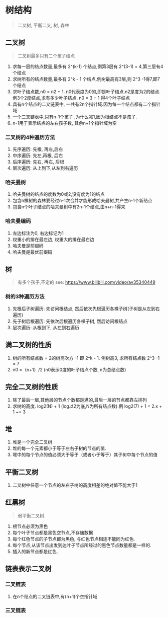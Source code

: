 # 树结构
> 二叉树, 平衡二叉, 树, 森林

## 二叉树
> 二叉树最多只有二个孩子结点
1. 求每一层的结点数量,最多有 2^(k-1) 个结点,例第3层有 2^(3-1) = 4,第三层有4个结点
1. 求树所有的结点数量,最多有 2^k - 1 个结点.例树最高有3层,则 2^3 -1得7,即7个结点
1. 求叶子结点数,n0 = n2 + 1. n0代表度为0的,即是叶子结点.n2是度为2的结点.例3个2度结点,求有多少叶子结点.
n0 = 3 + 1 得4个叶子结点
1. 具有n个结点的二叉链表中, 一共有2n个指针域.因为每一个结点都有二个指针域
1. 一个二叉链表中,只有n-1个孩子 ,为什么减1,因为根结点不是孩子.
1. n-1用于表示结点的左右孩子数, 其余n+1个指针域为空
### 二叉树的4种遍历方法
1. 先序遍历: 先根, 再左,后右
1. 中序遍历: 先左,再根, 后右
1. 后序遍历: 先右, 再右, 后根
1. 层次遍历: 从上到下,从左到右遍历

### 哈夫曼树
1. 哈夫曼树的结点的度数为0或2,没有度为1的结点
1. 包含n棵树的森林要经过n-1次合并才能形成哈夫曼树,共产生n-1个新结点
1. 包含n个叶子结点的哈夫曼树中有2n-1个结点,由n+n-1得来
### 哈夫曼编码
1. 左边标注为0, 右边标记为1
1. 权重小的排在最左边, 权重大的排在最右边
1. 哈夫曼是前缀码
1. 哈夫曼是最优前缀码


## 树
> 有多个孩子,不定的
see: https://www.bilibili.com/video/av35340449
### 树的3种遍历方法

1. 先根后子树遍历: 先访问根结点, 然后依次先根遍历各棵子树(子树是从左到右遍历)
1. 先子树后根遍历: 先依次后根遍历各棵子树, 然后访问根结点
1. 层次遍历: 从根到下, 从左到右遍历


## 满二叉树的性质
1. 树的所有结点数 = 2的树高次方 -1 即 2^k - 1. 例树高3, 求所有结点数 2^3 -1 = 7
1. n0 =（n+1）/2 (n0表示0度的叶子结点个数, n为总结点数)

## 完全二叉树的性质
1. 除了最后一层,其他层的节点个数都是满的,最后一层的节点都靠左排列
1. 求树的高度. log2(N) + 1 (log以2为底,N为所有结点数).例 log2(7) + 1 = 2.x + 1 ~= 3

## 堆
1. 堆是一个完全二叉树
1. 堆的每一个元素都小于等于左右子树的节点的值.
1. 堆中的每个节点的值必须大于等于（或者小于等于）其子树中每个节点的值

## 平衡二叉树
1. 二叉树中任意一个节点的左右子树的高度相差的绝对值不能大于1

## 红黑树
> 弱平衡二叉树.
1. 根节点必须为黑色
1. 每个叶子节点都是黑色空节点,不存储数据
1. 每个红色节点的子节点都为黑色, 与红色节点相连不能同为红色.
1. 每个节点,从该节点出发到达叶子节点所经过的黑色节点数量都是一样的.
1. 插入的新节点都是红色.


## 链表表示二叉树
### 二叉链表
1. 在n个结点的二叉链表中,有(n+1)个空指针域

### 三叉链表